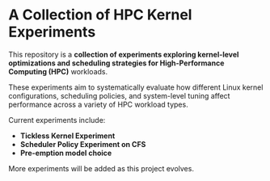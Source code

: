 # A Collection of HPC Kernel Experiments

This repository is a **collection of experiments exploring kernel-level optimizations and scheduling strategies for High-Performance Computing (HPC)** workloads.

These experiments aim to systematically evaluate how different Linux kernel configurations, scheduling policies, and system-level tuning affect performance across a variety of HPC workload types.

Current experiments include:
- **Tickless Kernel Experiment**
- **Scheduler Policy Experiment on CFS**
- **Pre-emption model choice**

More experiments will be added as this project evolves.
